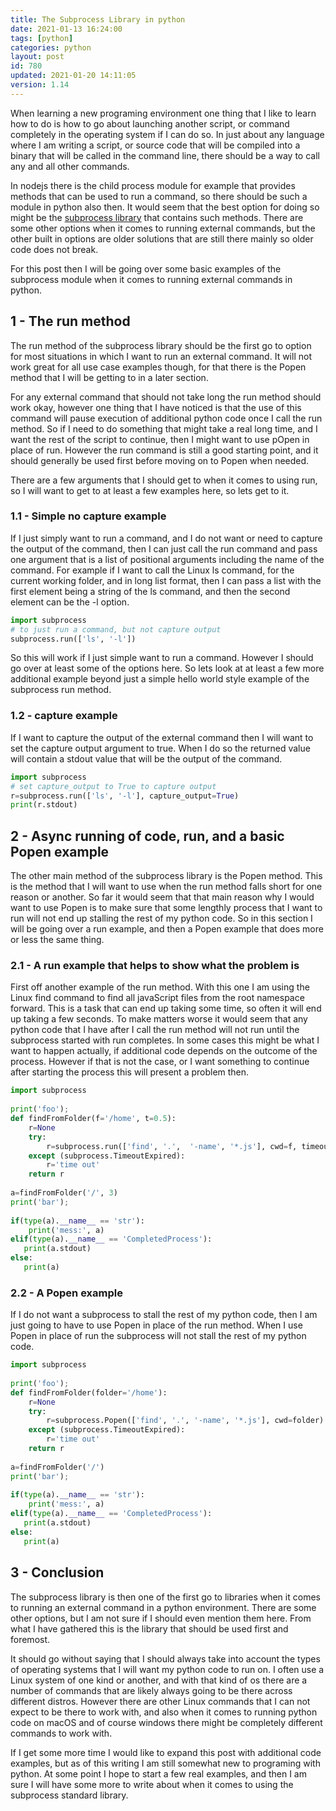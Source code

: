 ```yaml
---
title: The Subprocess Library in python
date: 2021-01-13 16:24:00
tags: [python]
categories: python
layout: post
id: 780
updated: 2021-01-20 14:11:05
version: 1.14
---
```


When learning a new programing environment one thing that I like to learn how to do is how to go about launching another script, or command completely in the operating system if I can do so. In just about any language where I am writing a script, or source code that will be compiled into a binary that will be called in the command line, there should be a way to call any and all other commands.

In nodejs there is the child process module for example that provides methods that can be used to run a command, so there should be such a module in python also then. It would seem that the best option for doing so might be the [subprocess library](https://docs.python.org/3.7/library/subprocess.html) that contains such methods. There are some other options when it comes to running external commands, but the other built in options are older solutions that are still there mainly so older code does not break.

For this post then I will be going over some basic examples of the subprocess module when it comes to running external commands in python.

<!-- more -->

## 1 - The run method

The run method of the subprocess library should be the first go to option for most situations in which I want to run an external command. It will not work great for all use case examples though, for that there is the Popen method that I will be getting to in a later section.

For any external command that should not take long the run method should work okay, however one thing that I have noticed is that the use of this command will pause execution of additional python code once I call the run method. So if I need to do something that might take a real long time, and I want the rest of the script to continue, then I might want to use pOpen in place of run. However the run command is still a good starting point, and it should generally be used first before moving on to Popen when needed.

There are a few arguments that I should get to when it comes to using run, so I will want to get to at least a few examples here, so lets get to it.

### 1.1 - Simple no capture example

If I just simply want to run a command, and I do not want or need to capture the output of the command, then I can just call the run command and pass one argument that is a list of positional arguments including the name of the command. For example if I want to call the Linux ls command, for the current working folder, and in long list format, then I can pass a list with the first element being a string of the ls command, and then the second element can be the -l option.

```python
import subprocess
# to just run a command, but not capture output
subprocess.run(['ls', '-l'])
```

So this will work if I just simple want to run a command. However I should go over at least some of the options here. So lets look at at least a few more additional example beyond just a simple hello world style example of the subprocess run method.


### 1.2 - capture example 

If I want to capture the output of the external command then I will want to set the capture output argument to true. When I do so the returned value will contain a stdout value that will be the output of the command.

```python
import subprocess
# set capture_output to True to capture output
r=subprocess.run(['ls', '-l'], capture_output=True)
print(r.stdout)
```

## 2 - Async running of code, run, and a basic Popen example

The other main method of the subprocess library is the Popen method. This is the method that I will want to use when the run method falls short for one reason or another. So far it would seem that that main reason why I would want to use Popen is to make sure that some lengthly process that I want to run will not end up stalling the rest of my python code. So in this section I will be going over a run example, and then a Popen example that does more or less the same thing.

### 2.1 - A run example that helps to show what the problem is

First off another example of the run method. With this one I am using the Linux find command to find all javaScript files from the root namespace forward. This is a task that can end up taking some time, so often it will end up taking a few seconds. To make matters worse it would seem that any python code that I have after I call the run method will not run until the subprocess started with run completes. In some cases this might be what I want to happen actually, if additional code depends on the outcome of the process. However if that is not the case, or I want something to continue after starting the process this will present a problem then.

```python
import subprocess
 
print('foo');
def findFromFolder(f='/home', t=0.5):
    r=None
    try:
        r=subprocess.run(['find', '.',  '-name', '*.js'], cwd=f, timeout=t, capture_output=True)
    except (subprocess.TimeoutExpired):
        r='time out'
    return r
 
a=findFromFolder('/', 3)
print('bar');
 
if(type(a).__name__ == 'str'):
    print('mess:', a)
elif(type(a).__name__ == 'CompletedProcess'):
   print(a.stdout)
else:
   print(a)
```

### 2.2 - A Popen example

If I do not want a subprocess to stall the rest of my python code, then I am just going to have to use Popen in place of the run method. When I use Popen in place of run the subprocess will not stall the rest of my python code.

```python
import subprocess
 
print('foo');
def findFromFolder(folder='/home'):
    r=None
    try:
        r=subprocess.Popen(['find', '.', '-name', '*.js'], cwd=folder)
    except (subprocess.TimeoutExpired):
        r='time out'
    return r
 
a=findFromFolder('/')
print('bar');
 
if(type(a).__name__ == 'str'):
    print('mess:', a)
elif(type(a).__name__ == 'CompletedProcess'):
   print(a.stdout)
else:
   print(a)
```

## 3 - Conclusion

The subprocess library is then one of the first go to libraries when it comes to running an external command in a python environment. There are some other options, but I am not sure if I should even mention them here. From what I have gathered this is the library that should be used first and foremost.

It should go without saying that I should always take into account the types of operating systems that I will want my python code to run on. I often use a Linux system of one kind or another, and with that kind of os there are a number of commands that are likely always going to be there across different distros. However there are other Linux commands that I can not expect to be there to work with, and also when it comes to running python code on macOS and of course windows there might be completely different commands to work with.

If I get some more time I would like to expand this post with additional code examples, but as of this writing I am still somewhat new to programing with python. At some point I hope to start a few real examples, and then I am sure I will have some more to write about when it comes to using the subprocess standard library.